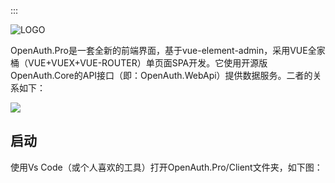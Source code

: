 :::

![LOGO](https://gitee.com/uploads/images/2018/0425/163228_7077c3fd_362401.png "1.png")

OpenAuth.Pro是一套全新的前端界面，基于vue-element-admin，采用VUE全家桶（VUE+VUEX+VUE-ROUTER）单页面SPA开发。它使用开源版OpenAuth.Core的API接口（即：OpenAuth.WebApi）提供数据服务。二者的关系如下：

![](/architect.png)


## 启动

使用Vs Code（或个人喜欢的工具）打开OpenAuth.Pro/Client文件夹，如下图：




